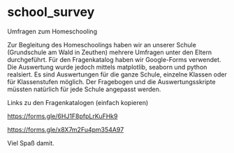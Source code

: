 # school_survey
Umfragen zum Homeschooling

Zur Begleitung des Homeschoolings haben wir an unserer Schule (Grundschule am Wald in Zeuthen) mehrere Umfragen unter den Eltern durchgeführt.
Für den Fragenkatalog haben wir Google-Forms verwendet. Die Auswertung wurde jedoch mittels matplotlib, seaborn und python realsiert.
Es sind Auswertungen für die ganze Schule, einzelne Klassen oder für Klassenstufen möglich.
Der Fragebogen und die Auswertungsskripte müssten natürlich für jede Schule angepasst werden.

Links zu den Fragenkatalogen (einfach kopieren) 

https://forms.gle/6HJ1F8pfpLrKuFHk9 

https://forms.gle/x8X7m2Fu4pm354A97

Viel Spaß damit.
